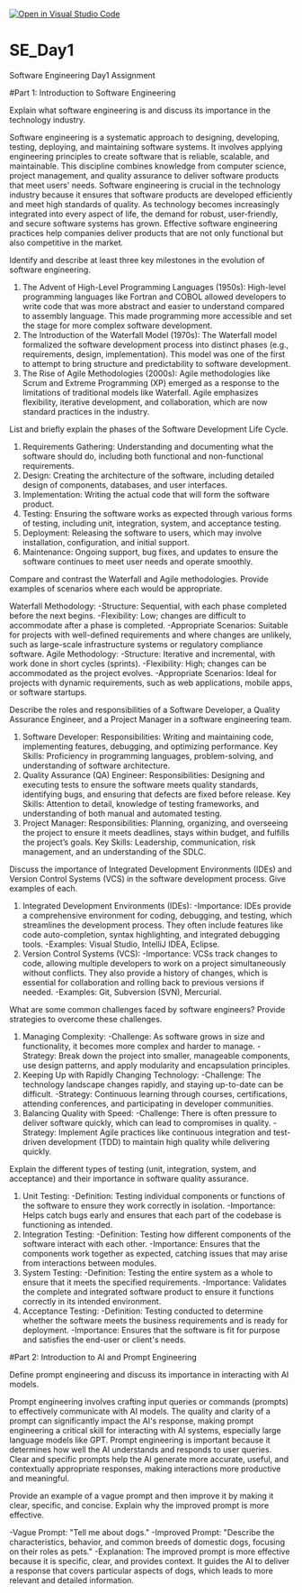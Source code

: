 [![Open in Visual Studio Code](https://classroom.github.com/assets/open-in-vscode-2e0aaae1b6195c2367325f4f02e2d04e9abb55f0b24a779b69b11b9e10269abc.svg)](https://classroom.github.com/online_ide?assignment_repo_id=15532859&assignment_repo_type=AssignmentRepo)
# SE_Day1
Software Engineering Day1 Assignment

#Part 1: Introduction to Software Engineering

Explain what software engineering is and discuss its importance in the technology industry.

Software engineering is a systematic approach to designing, developing, testing, deploying, and maintaining software systems. It involves applying engineering principles to create software that is reliable, scalable, and maintainable. This discipline combines knowledge from computer science, project management, and quality assurance to deliver software products that meet users' needs.
Software engineering is crucial in the technology industry because it ensures that software products are developed efficiently and meet high standards of quality. As technology becomes increasingly integrated into every aspect of life, the demand for robust, user-friendly, and secure software systems has grown. Effective software engineering practices help companies deliver products that are not only functional but also competitive in the market.

Identify and describe at least three key milestones in the evolution of software engineering.

1. The Advent of High-Level Programming Languages (1950s):
High-level programming languages like Fortran and COBOL allowed developers to write code that was more abstract and easier to understand compared to assembly language. This made programming more accessible and set the stage for more complex software development.
2. The Introduction of the Waterfall Model (1970s):
The Waterfall model formalized the software development process into distinct phases (e.g., requirements, design, implementation). This model was one of the first to attempt to bring structure and predictability to software development.
3. The Rise of Agile Methodologies (2000s):
Agile methodologies like Scrum and Extreme Programming (XP) emerged as a response to the limitations of traditional models like Waterfall. Agile emphasizes flexibility, iterative development, and collaboration, which are now standard practices in the industry.

List and briefly explain the phases of the Software Development Life Cycle.

1. Requirements Gathering:
Understanding and documenting what the software should do, including both functional and non-functional requirements.
2. Design:
Creating the architecture of the software, including detailed design of components, databases, and user interfaces.
3. Implementation:
Writing the actual code that will form the software product.
4. Testing:
Ensuring the software works as expected through various forms of testing, including unit, integration, system, and acceptance testing.
5. Deployment:
Releasing the software to users, which may involve installation, configuration, and initial support.
6. Maintenance:
Ongoing support, bug fixes, and updates to ensure the software continues to meet user needs and operate smoothly.

Compare and contrast the Waterfall and Agile methodologies. Provide examples of scenarios where each would be appropriate.

Waterfall Methodology:
-Structure: Sequential, with each phase completed before the next begins.
-Flexibility: Low; changes are difficult to accommodate after a phase is completed.
-Appropriate Scenarios: Suitable for projects with well-defined requirements and where changes are unlikely, such as large-scale infrastructure systems or regulatory compliance software.
Agile Methodology:
-Structure: Iterative and incremental, with work done in short cycles (sprints).
-Flexibility: High; changes can be accommodated as the project evolves.
-Appropriate Scenarios: Ideal for projects with dynamic requirements, such as web applications, mobile apps, or software startups.

Describe the roles and responsibilities of a Software Developer, a Quality Assurance Engineer, and a Project Manager in a software engineering team.

1. Software Developer:
Responsibilities: Writing and maintaining code, implementing features, debugging, and optimizing performance.
Key Skills: Proficiency in programming languages, problem-solving, and understanding of software architecture.
2. Quality Assurance (QA) Engineer:
Responsibilities: Designing and executing tests to ensure the software meets quality standards, identifying bugs, and ensuring that defects are fixed before release.
Key Skills: Attention to detail, knowledge of testing frameworks, and understanding of both manual and automated testing.
3. Project Manager:
Responsibilities: Planning, organizing, and overseeing the project to ensure it meets deadlines, stays within budget, and fulfills the project’s goals.
Key Skills: Leadership, communication, risk management, and an understanding of the SDLC.

Discuss the importance of Integrated Development Environments (IDEs) and Version Control Systems (VCS) in the software development process. Give examples of each.

1. Integrated Development Environments (IDEs):
-Importance: IDEs provide a comprehensive environment for coding, debugging, and testing, which streamlines the development process. They often include features like code auto-completion, syntax highlighting, and integrated debugging tools.
-Examples: Visual Studio, IntelliJ IDEA, Eclipse.
2. Version Control Systems (VCS):
-Importance: VCSs track changes to code, allowing multiple developers to work on a project simultaneously without conflicts. They also provide a history of changes, which is essential for collaboration and rolling back to previous versions if needed.
-Examples: Git, Subversion (SVN), Mercurial.

What are some common challenges faced by software engineers? Provide strategies to overcome these challenges.

1. Managing Complexity:
-Challenge: As software grows in size and functionality, it becomes more complex and harder to manage.
-Strategy: Break down the project into smaller, manageable components, use design patterns, and apply modularity and encapsulation principles.
2. Keeping Up with Rapidly Changing Technology:
-Challenge: The technology landscape changes rapidly, and staying up-to-date can be difficult.
-Strategy: Continuous learning through courses, certifications, attending conferences, and participating in developer communities.
3. Balancing Quality with Speed:
-Challenge: There is often pressure to deliver software quickly, which can lead to compromises in quality.
-Strategy: Implement Agile practices like continuous integration and test-driven development (TDD) to maintain high quality while delivering quickly.

Explain the different types of testing (unit, integration, system, and acceptance) and their importance in software quality assurance.

1. Unit Testing:
-Definition: Testing individual components or functions of the software to ensure they work correctly in isolation.
-Importance: Helps catch bugs early and ensures that each part of the codebase is functioning as intended.
2. Integration Testing:
-Definition: Testing how different components of the software interact with each other.
-Importance: Ensures that the components work together as expected, catching issues that may arise from interactions between modules.
3. System Testing:
-Definition: Testing the entire system as a whole to ensure that it meets the specified requirements.
-Importance: Validates the complete and integrated software product to ensure it functions correctly in its intended environment.
4. Acceptance Testing:
-Definition: Testing conducted to determine whether the software meets the business requirements and is ready for deployment.
-Importance: Ensures that the software is fit for purpose and satisfies the end-user or client's needs.

#Part 2: Introduction to AI and Prompt Engineering


Define prompt engineering and discuss its importance in interacting with AI models.

Prompt engineering involves crafting input queries or commands (prompts) to effectively communicate with AI models. The quality and clarity of a prompt can significantly impact the AI's response, making prompt engineering a critical skill for interacting with AI systems, especially large language models like GPT.
Prompt engineering is important because it determines how well the AI understands and responds to user queries. Clear and specific prompts help the AI generate more accurate, useful, and contextually appropriate responses, making interactions more productive and meaningful.

Provide an example of a vague prompt and then improve it by making it clear, specific, and concise. Explain why the improved prompt is more effective.

-Vague Prompt: "Tell me about dogs."
-Improved Prompt: "Describe the characteristics, behavior, and common breeds of domestic dogs, focusing on their roles as pets."
-Explanation: The improved prompt is more effective because it is specific, clear, and provides context. It guides the AI to deliver a response that covers particular aspects of dogs, which leads to more relevant and detailed information.

